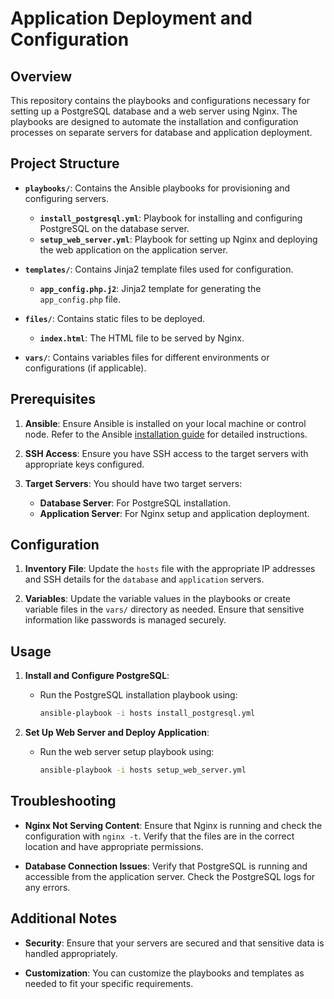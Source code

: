 # Application Deployment and Configuration

## Overview

This repository contains the playbooks and configurations necessary for setting up a PostgreSQL database and a web server using Nginx. The playbooks are designed to automate the installation and configuration processes on separate servers for database and application deployment.

## Project Structure

- **`playbooks/`**: Contains the Ansible playbooks for provisioning and configuring servers.
  - **`install_postgresql.yml`**: Playbook for installing and configuring PostgreSQL on the database server.
  - **`setup_web_server.yml`**: Playbook for setting up Nginx and deploying the web application on the application server.

- **`templates/`**: Contains Jinja2 template files used for configuration.
  - **`app_config.php.j2`**: Jinja2 template for generating the `app_config.php` file.

- **`files/`**: Contains static files to be deployed.
  - **`index.html`**: The HTML file to be served by Nginx.

- **`vars/`**: Contains variables files for different environments or configurations (if applicable).

## Prerequisites

1. **Ansible**: Ensure Ansible is installed on your local machine or control node. Refer to the Ansible [installation guide](https://docs.ansible.com/ansible/latest/installation_guide/intro_installation.html) for detailed instructions.

2. **SSH Access**: Ensure you have SSH access to the target servers with appropriate keys configured.

3. **Target Servers**: You should have two target servers:
   - **Database Server**: For PostgreSQL installation.
   - **Application Server**: For Nginx setup and application deployment.

## Configuration

1. **Inventory File**: Update the `hosts` file with the appropriate IP addresses and SSH details for the `database` and `application` servers.

2. **Variables**: Update the variable values in the playbooks or create variable files in the `vars/` directory as needed. Ensure that sensitive information like passwords is managed securely.

## Usage

1. **Install and Configure PostgreSQL**:
   - Run the PostgreSQL installation playbook using:
     ```bash
     ansible-playbook -i hosts install_postgresql.yml
     ```

2. **Set Up Web Server and Deploy Application**:
   - Run the web server setup playbook using:
     ```bash
     ansible-playbook -i hosts setup_web_server.yml
     ```

## Troubleshooting

- **Nginx Not Serving Content**: Ensure that Nginx is running and check the configuration with `nginx -t`. Verify that the files are in the correct location and have appropriate permissions.

- **Database Connection Issues**: Verify that PostgreSQL is running and accessible from the application server. Check the PostgreSQL logs for any errors.

## Additional Notes

- **Security**: Ensure that your servers are secured and that sensitive data is handled appropriately.

- **Customization**: You can customize the playbooks and templates as needed to fit your specific requirements.
